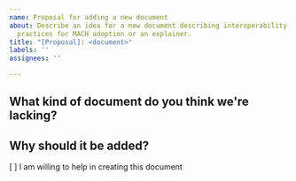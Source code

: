 ```yaml
---
name: Proposal for adding a new document
about: Describe an idea for a new document describing interoperability standards, best
  practices for MACH adoption or an explainer.
title: "[Proposal]: <document>"
labels: ''
assignees: ''

---
```


## What kind of document do you think we're lacking?

<!-- Describe in a few sentences what kind of content we're missing -->

## Why should it be added?

<!-- What is the value coming out of this document, who would use that, and for what purpose? -->

[ ] I am willing to help in creating this document

